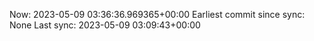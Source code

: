 Now: 2023-05-09 03:36:36.969365+00:00 Earliest commit since sync: None Last sync: 2023-05-09 03:09:43+00:00
